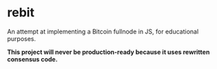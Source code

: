 # rebit

An attempt at implementing a Bitcoin fullnode in JS, for educational purposes.

**This project will never be production-ready because it uses rewritten consensus code.**